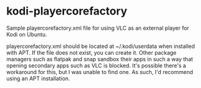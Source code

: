 # kodi-playercorefactory
Sample playercorefactory.xml file for using VLC as an external player for Kodi on Ubuntu.

playercorefactory.xml should be located at ~/.kodi/userdata when installed with APT.
If the file does not exist, you can create it.
Other package managers such as flatpak and snap sandbox their apps in such a way that opening secondary apps such as VLC is blocked. 
It's possible there's a workaround for this, but I was unable to find one.
As such, I'd recommend using an APT installation.
